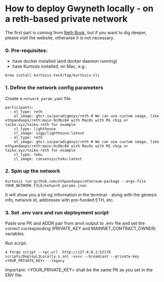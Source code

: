 # How to deploy Gwyneth locally - on a reth-based private network

The first part is coming from [Reth Book](https://reth.rs/run/private-testnet.html), but if you want to dig deeper, please visit the website, otherwise it is not necessary.

### 0. Pre-requisites:
- have docker installed (and docker daemon running)
- have Kurtosis installed, on Mac, e.g.:
```shell
brew install kurtosis-tech/tap/kurtosis-cli
```

### 1. Define the network config parameters

Create a `network_param.yaml` file.

```shell
participants:
  - el_type: reth
    el_image: ghcr.io/paradigmxyz/reth # We can use custom image, like ethpandaops/reth:main-9c0bc84 with MacOs with M1 chip or taiko.xyz/taiko-reth for example
    cl_type: lighthouse
    cl_image: sigp/lighthouse:latest
  - el_type: reth
    el_image: ghcr.io/paradigmxyz/reth # We can use custom image, like ethpandaops/reth:main-9c0bc84 with MacOs with M1 chip or taiko.xyz/taiko-reth for example
    cl_type: teku
    cl_image: consensys/teku:latest
```

### 2. Spin up the network

```shell
kurtosis run github.com/ethpandaops/ethereum-package --args-file YOUR_NETWORK_FILE/network_params.json
```

It will show you a lot og information in the terminal - along with the genesis info, network id, addresses with pre-funded ETH, etc.

### 3. Set .env vars and run deployment script
Paste one PK and ADDR pair from anvil output to .env file and set the correct corresponding (PRIVATE_KEY and MAINNET_CONTRACT_OWNER) variables.

Run script:

```shell
$ forge script --rpc-url  http://127.0.0.1:52178 scripts/DeployL1Locally.s.sol -vvvv --broadcast --private-key <YOUR_PRIVATE_KEY> --legacy
```

Important: <YOUR_PRIVATE_KEY> shall be the same PK as you set in the ENV file.